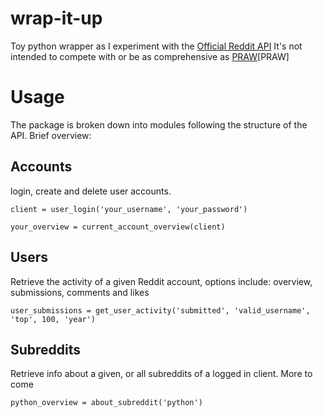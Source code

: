 wrap-it-up
==========

Toy python wrapper as I experiment with the [Official Reddit API](http://www.reddit.com/dev/api)
It's not intended to compete with or be as comprehensive as [PRAW](https://praw.readthedocs.org/en/latest/)[PRAW]

Usage
===========
The package is broken down into modules following the structure of the API.
Brief overview:

Accounts
--------
login, create and delete user accounts.

`client = user_login('your_username', 'your_password')`

`your_overview = current_account_overview(client)`

Users
-------
Retrieve the activity of a given Reddit account, options include: overview, submissions, comments and likes

`user_submissions = get_user_activity('submitted', 'valid_username', 'top', 100, 'year')`

Subreddits
------------
Retrieve info about a given, or all subreddits of a logged in client. More to come

`python_overview = about_subreddit('python')`

